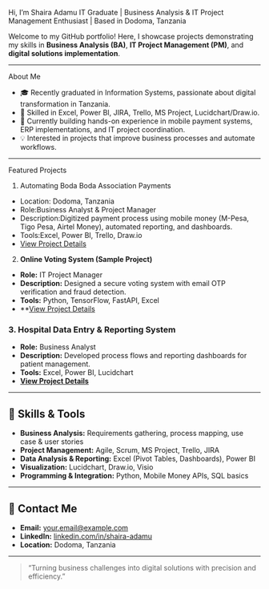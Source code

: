 Hi, I’m Shaira Adamu
IT Graduate | Business Analysis & IT Project Management Enthusiast | Based in Dodoma, Tanzania

Welcome to my GitHub portfolio! Here, I showcase projects demonstrating my skills in **Business Analysis (BA)**, **IT Project Management (PM)**, and **digital solutions implementation**.  

---

 About Me
- 🎓 Recently graduated in Information Systems, passionate about digital transformation in Tanzania.  
- 💼 Skilled in Excel, Power BI, JIRA, Trello, MS Project, Lucidchart/Draw.io.  
- 🌱 Currently building hands-on experience in mobile payment systems, ERP implementations, and IT project coordination.  
- 💡 Interested in projects that improve business processes and automate workflows.  

---

 Featured Projects

 1. Automating Boda Boda Association Payments
- Location: Dodoma, Tanzania  
- Role:Business Analyst & Project Manager  
- Description:Digitized payment process using mobile money (M-Pesa, Tigo Pesa, Airtel Money), automated reporting, and dashboards.  
- Tools:Excel, Power BI, Trello, Draw.io  
- [View Project Details](./BodaBoda_Payment_Project.md)  

2. **Online Voting System (Sample Project)**
- **Role:** IT Project Manager  
- **Description:** Designed a secure voting system with email OTP verification and fraud detection.  
- **Tools:** Python, TensorFlow, FastAPI, Excel  
- **[View Project Details](./VotingSystem_Project.md)  

### 3. Hospital Data Entry & Reporting System
- **Role:** Business Analyst  
- **Description:** Developed process flows and reporting dashboards for patient management.  
- **Tools:** Excel, Power BI, Lucidchart  
- **[View Project Details](./HospitalDataEntrySystem.md)**  

---

## 🔹 Skills & Tools
- **Business Analysis:** Requirements gathering, process mapping, use case & user stories  
- **Project Management:** Agile, Scrum, MS Project, Trello, JIRA  
- **Data Analysis & Reporting:** Excel (Pivot Tables, Dashboards), Power BI  
- **Visualization:** Lucidchart, Draw.io, Visio  
- **Programming & Integration:** Python, Mobile Money APIs, SQL basics  

---

## 🔹 Contact Me
- **Email:** your.email@example.com  
- **LinkedIn:** [linkedin.com/in/shaira-adamu](https://linkedin.com/in/shaira-adamu)  
- **Location:** Dodoma, Tanzania  

---

> “Turning business challenges into digital solutions with precision and efficiency.”

